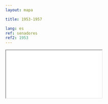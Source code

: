 ```yaml
---
layout: mapa

title: 1953-1957

lang: es
ref: senadores
ref2: 1953
---
```


<div>
<iframe class="mapa-iframe" src="../../repo_mapas/output/legislaturas/1925-1973/1953-1957_Senadores.html"></iframe>
</div>

